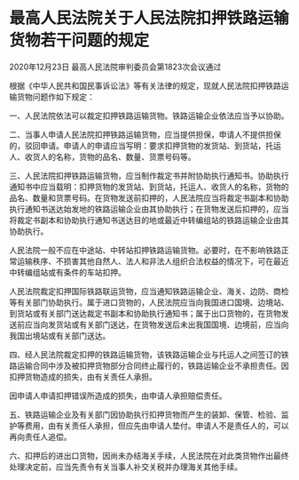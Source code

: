 # 最高人民法院关于人民法院扣押铁路运输货物若干问题的规定

2020年12月23日 最高人民法院审判委员会第1823次会议通过

<!-- INFO END -->

根据《中华人民共和国民事诉讼法》等有关法律的规定，现就人民法院扣押铁路运输货物问题作如下规定：

一、人民法院依法可以裁定扣押铁路运输货物。铁路运输企业依法应当予以协助。

二、当事人申请人民法院扣押铁路运输货物，应当提供担保，申请人不提供担保的，驳回申请。申请人的申请应当写明：要求扣押货物的发货站、到货站，托运人、收货人的名称，货物的品名、数量、货票号码等。

三、人民法院扣押铁路运输货物，应当制作裁定书并附协助执行通知书。协助执行通知书中应当载明：扣押货物的发货站、到货站，托运人、收货人的名称，货物的品名、数量和货票号码。在货物发送前扣押的，人民法院应当将裁定书副本和协助执行通知书送达始发地的铁路运输企业由其协助执行；在货物发送后扣押的，应当将裁定书副本和协助执行通知书送达目的地或最近中转编组站的铁路运输企业由其协助执行。

人民法院一般不应在中途站、中转站扣押铁路运输货物。必要时，在不影响铁路正常运输秩序、不损害其他自然人、法人和非法人组织合法权益的情况下，可在最近中转编组站或有条件的车站扣押。

人民法院裁定扣押国际铁路联运货物，应当通知铁路运输企业、海关、边防、商检等有关部门协助执行。属于进口货物的，人民法院应当向我国进口国境、边境站、到货站或有关部门送达裁定书副本和协助执行通知书；属于出口货物的，在货物发送前应当向发货站或有关部门送达，在货物发送后未出我国国境、边境前，应当向我国出境站或有关部门送达。

四、经人民法院裁定扣押的铁路运输货物，该铁路运输企业与托运人之间签订的铁路运输合同中涉及被扣押货物部分合同终止履行的，铁路运输企业不承担责任。因扣押货物造成的损失，由有关责任人承担。

因申请人申请扣押错误所造成的损失，由申请人承担赔偿责任。

五、铁路运输企业及有关部门因协助执行扣押货物而产生的装卸、保管、检验、监护等费用，由有关责任人承担，但应先由申请人垫付。申请人不是责任人的，可以再向责任人追偿。

六、扣押后的进出口货物，因尚未办结海关手续，人民法院在对此类货物作出最终处理决定前，应当先责令有关当事人补交关税并办理海关其他手续。
